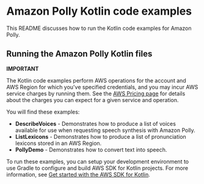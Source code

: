 # Amazon Polly Kotlin code examples

This README discusses how to run the Kotlin code examples for Amazon Polly.

## Running the Amazon Polly Kotlin files

**IMPORTANT**

The Kotlin code examples perform AWS operations for the account and AWS Region for which you've specified credentials, and you may incur AWS service charges by running them. See the [AWS Pricing page](https://aws.amazon.com/pricing/) for details about the charges you can expect for a given service and operation.

You will find these examples: 

- **DescribeVoices** - Demonstrates how to produce a list of voices available for use when requesting speech synthesis with Amazon Polly.
- **ListLexicons** - Demonstrates how to produce a list of pronunciation lexicons stored in an AWS Region.
- **PollyDemo** - Demonstrates how to convert text into speech.

To run these examples, you can setup your development environment to use Gradle to configure and build AWS SDK for Kotlin projects. For more information, 
see [Get started with the AWS SDK for Kotlin](https://docs.aws.amazon.com/sdk-for-kotlin/latest/developer-guide/setup.html). 
